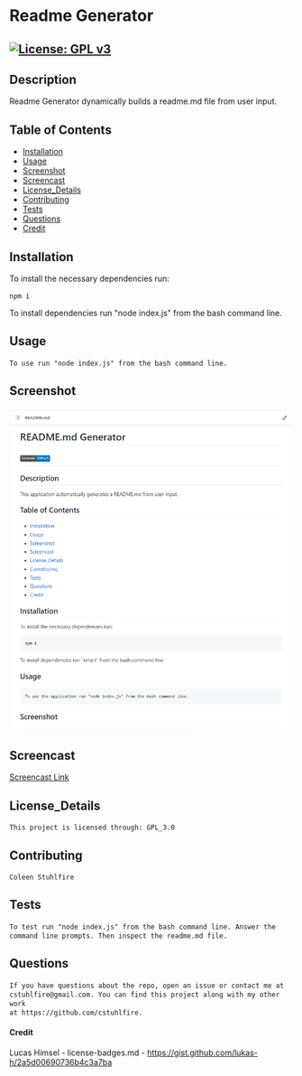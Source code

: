 # Readme Generator
## [![License: GPL v3](https://img.shields.io/badge/License-GPLv3-blue.svg)](https://www.gnu.org/licenses/gpl-3.0)
## Description 
Readme Generator dynamically builds a readme.md file from user input.
## Table of Contents
- [Installation](#installation)
- [Usage](#usage)
- [Screenshot](#screenshot)
- [Screencast](#screencast)
- [License_Details](#license_details)
- [Contributing](#contributing) 
- [Tests](#tests)
- [Questions](#questions)
- [Credit](#Credit)
## Installation
To install the necessary dependencies run:
```
npm i
```
To install dependencies run "node index.js" from the bash command line.
## Usage
```
To use run "node index.js" from the bash command line.
```
## Screenshot
![Screenshot](./screenshot.PNG)
## Screencast
[Screencast Link](https://drive.google.com/file/d/1mhqe4WnObjpgtZxWwA_aonYFAieBGqPJ/view?usp=sharing)
## License_Details
```
This project is licensed through: GPL_3.0
```
## Contributing
```
Coleen Stuhlfire
```
## Tests
```
To test run "node index.js" from the bash command line. Answer the command line prompts. Then inspect the readme.md file.
```
## Questions
```
If you have questions about the repo, open an issue or contact me at 
cstuhlfire@gmail.com. You can find this project along with my other work 
at https://github.com/cstuhlfire.
```
#### Credit
Lucas Himsel - license-badges.md - 
https://gist.github.com/lukas-h/2a5d00690736b4c3a7ba
